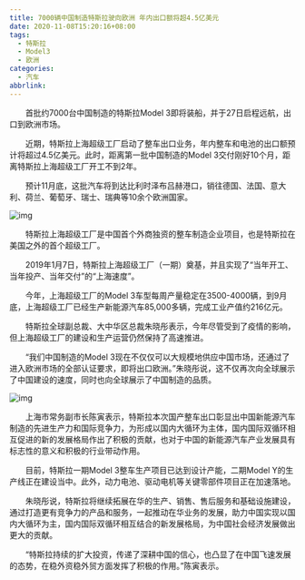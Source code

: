 ```yaml
---
title: 7000辆中国制造特斯拉驶向欧洲 年内出口额将超4.5亿美元
date: 2020-11-08T15:20:16+08:00
tags:
  - 特斯拉
  - Model3
  - 欧洲
categories:
  - 汽车
abbrlink:
---
```


　　首批约7000台中国制造的特斯拉Model 3即将装船，并于27日启程远航，出口到欧洲市场。

　　近期，特斯拉上海超级工厂启动了整车出口业务，年内整车和电池的出口额预计将超过4.5亿美元。此时，距离第一批中国制造的Model 3交付刚好10个月，距离特斯拉上海超级工厂开工不到2年。

　　预计11月底，这批汽车将到达比利时泽布吕赫港口，销往德国、法国、意大利、荷兰、葡萄牙、瑞士、瑞典等10余个欧洲国家。

![img](https://cdn.jsdelivr.net/gh/yakeing/Documentation@main/Hexo/images/fe9f-kcaeqzx1024928.jpg)

　　特斯拉上海超级工厂是中国首个外商独资的整车制造企业项目，也是特斯拉在美国之外的首个超级工厂。

　　2019年1月7日，特斯拉上海超级工厂（一期）奠基，并且实现了“当年开工、当年投产、当年交付”的“上海速度”。

　　今年，上海超级工厂的Model 3车型每周产量稳定在3500-4000辆，到9月底，上海超级工厂已经生产新能源汽车85,000多辆，完成工业产值约216亿元。

　　特斯拉全球副总裁、大中华区总裁朱晓彤表示，今年尽管受到了疫情的影响，但上海超级工厂的建设和生产运营仍然保持了高速推进。

　　“我们中国制造的Model 3现在不仅仅可以大规模地供应中国市场，还通过了进入欧洲市场的全部认证要求，即将出口欧洲。”朱晓彤说，这不仅再次向全球展示了中国建设的速度，同时也向全球展示了中国制造的品质。

![img](https://cdn.jsdelivr.net/gh/yakeing/Documentation@main/Hexo/images/62dc-kcaeqzx1024926.jpg)

　　上海市常务副市长陈寅表示，特斯拉本次国产整车出口彰显出中国新能源汽车制造的先进生产力和国际竞争力，为形成以国内大循环为主体，国内国际双循环相互促进的新的发展格局作出了积极的贡献，也对于中国的新能源汽车产业发展具有标志性的意义和积极的行业带动作用。

　　目前，特斯拉一期Model 3整车生产项目已达到设计产能，二期Model Y的生产线正在建设当中。此外，动力电池、驱动电机等关键零部件项目正在加速落地。

　　朱晓彤说，特斯拉将继续拓展在华的生产、销售、售后服务和基础设施建设，通过打造更有竞争力的产品和服务，一起推动在华业务的发展，助力中国实现以国内大循环为主，国内国际双循环相互结合的新发展格局，为中国社会经济发展做出更大的贡献。

　　“特斯拉持续的扩大投资，传递了深耕中国的信心，也凸显了在中国飞速发展的态势，在稳外资稳外贸方面发挥了积极的作用。”陈寅表示。